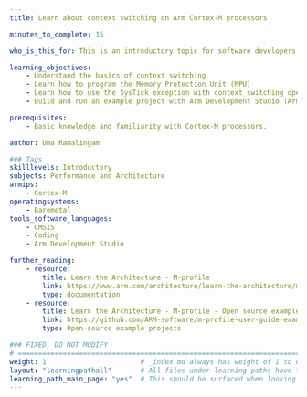 ```yaml
---
title: Learn about context switching on Arm Cortex-M processors

minutes_to_complete: 15

who_is_this_for: This is an introductory topic for software developers who would like to learn about context switching operations on Cortex-M processors in a bare-metal environment.

learning_objectives: 
    - Understand the basics of context switching 
    - Learn how to program the Memory Protection Unit (MPU)
    - Learn how to use the SysTick exception with context switching operations
    - Build and run an example project with Arm Development Studio (Arm DS)

prerequisites:
    - Basic knowledge and familiarity with Cortex-M processors.

author: Uma Ramalingam

### Tags
skilllevels: Introductory
subjects: Performance and Architecture
armips:
    - Cortex-M
operatingsystems:
    - Baremetal
tools_software_languages:
    - CMSIS
    - Coding
    - Arm Development Studio

further_reading:
    - resource:
        title: Learn the Architecture - M-profile
        link: https://www.arm.com/architecture/learn-the-architecture/m-profile
        type: documentation
    - resource:
        title: Learn the Architecture - M-profile - Open source examples
        link: https://github.com/ARM-software/m-profile-user-guide-examples
        type: Open-source example projects

### FIXED, DO NOT MODIFY
# ================================================================================
weight: 1                       # _index.md always has weight of 1 to order correctly
layout: "learningpathall"       # All files under learning paths have this same wrapper
learning_path_main_page: "yes"  # This should be surfaced when looking for related content. Only set for _index.md of learning path content.
---
```

